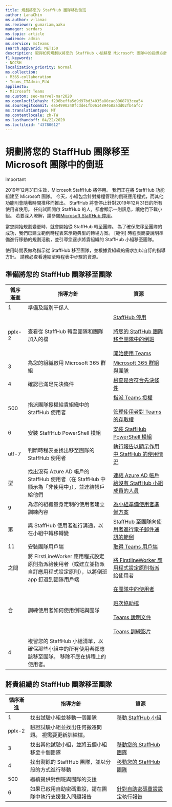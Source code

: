 ```yaml
---
title: 規劃將您的 StaffHub 團隊移到倒班
author: LanaChin
ms.author: v-lanac
ms.reviewer: gumariam,aaku
manager: serdars
ms.topic: article
audience: admin
ms.service: msteams
search.appverid: MET150
description: 取得如何規劃以將您的 StaffHub 小組移至 Microsoft 團隊中的指導方針。
f1.keywords:
- NOCSH
localization_priority: Normal
ms.collection:
- M365-collaboration
- Teams_ITAdmin_FLW
appliesto:
- Microsoft Teams
ms.custom: seo-marvel-mar2020
ms.openlocfilehash: f296beffa5d9d97bd34035a80cac8068783cea54
ms.sourcegitcommit: ea54990240fcdde1fb061489468aadd02fb4afc7
ms.translationtype: MT
ms.contentlocale: zh-TW
ms.lasthandoff: 04/22/2020
ms.locfileid: "43780612"
---
```

# <a name="plan-to-move-your-staffhub-teams-to-shifts-in-microsoft-teams"></a>規劃將您的 StaffHub 團隊移至 Microsoft 團隊中的倒班

> [!IMPORTANT]
> 2019年12月31日生效，Microsoft StaffHub 將停用。 我們正在將 StaffHub 功能組建至 Microsoft 團隊。 今天，小組包含針對排程管理的倒班應用程式，而其他功能則會隨著時間推移而推出。 StaffHub 將會停止針對2019年12月31日的所有使用者使用。 任何試圖開啟 StaffHub 的人，都會顯示一則訊息，讓他們下載小組。 若要深入瞭解，請參閱[Microsoft StaffHub 停用](microsoft-staffhub-to-be-retired.md)。 

當您開始規劃變更時，就會開始從 StaffHub 轉至團隊。 為了確保您移至團隊的成功，我們已建立範例時程表來示範典型的轉場方案。 [範例] 時程表簡要說明準備進行移動的規劃活動，並引導您逐步將貴組織的 StaffHub 小組移至團隊。

使用時間表做為指示從 StaffHub 移至團隊，並根據貴組織的需求加以自訂的指導方針。 請務必查看連結至時程表中步驟的資源。

## <a name="prepare-to-move-your-staffhub-teams-to-teams"></a>準備將您的 StaffHub 團隊移至團隊

|循序漸進 |指導方針  |資源 |
|---------|---------|---------|
|1    |準備及識別干係人         |         |
|pplx-2     |查看從 StaffHub 轉至團隊和團隊加入的檔         |[StaffHub 停用](microsoft-staffhub-to-be-retired.md)<br><br>[將您的 StaffHub 團隊移至團隊中的倒班](move-staffhub-teams-to-shifts-in-teams.md)<br><br>[開始使用 Teams](../../get-started-with-teams-quick-start.md)         |
|3    |為您的組織啟用 Microsoft 365 群組        |[Microsoft 365 群組與團隊](../../Office-365-groups.md)      |
|4    |確認已滿足先決條件         |[檢查是否符合先決條件](move-staffhub-teams-to-shifts-in-teams.md#check-that-prerequisites-are-met)       |
|500   |指派團隊授權給貴組織中的 StaffHub 使用者|[指派 Teams 授權](move-staffhub-teams-to-shifts-in-teams.md#assign-teams-licenses)<br><br>[管理使用者對 Teams 的存取權](../../user-access.md)      |
|6    |安裝 StaffHub PowerShell 模組        |[安裝 StaffHub PowerShell 模組](install-the-staffhub-powershell-module.md)        |
|utf-7     |判斷時程表並找出移至團隊的 StaffHub 使用者       |[執行報告以顯示作用中 StaffHub 的使用情況](run-report-to-show-staffhub-usage.md) |
|型     |找出沒有 Azure AD 帳戶的 StaffHub 使用者（在 StaffHub 中顯示為「非使用中」），並連結帳戶給他們     |[連結 Azure AD 帳戶給沒有 StaffHub 小組成員的人員](move-staffhub-teams-to-shifts-in-teams.md#link-an-azure-ad-account-for-staffhub-team-members-who-dont-have-one)        |
|9    |為您的組織量身定制的使用者建立訓練內容         |[為小組準備使用者準備方案](../../upgrade-user-readiness.md)     |
|第    |與 StaffHub 使用者進行溝通，以在小組中轉移轉變         |[StaffHub 至團隊向使用者進行電子郵件通訊的範例](staffhub-to-teams-email-template.md)         |
|11     |安裝團隊用戶端         |[取得 Teams 用戶端](../../get-clients.md) |
|之間    |將 FirstLineWorker 應用程式設定原則指派給使用者（或建立並指派自訂應用程式設定原則），以將倒班 app 釘選到團隊用戶端  |[將 FirstlineWorker 應用程式設定原則指派給使用者](move-staffhub-teams-to-shifts-in-teams.md#assign-the-firstlineworker-app-setup-policy-to-users)         |
|合     |訓練使用者如何使用倒班與團隊         |[在團隊中的使用者](move-staffhub-teams-to-shifts-in-teams.md#onboard-users-to-teams)<br><br>[班次協助檔](https://support.office.com/article/apps-and-services-cc1fba57-9900-4634-8306-2360a40c665b)<br><br>[Teams 說明文件](https://support.office.com/teams)<br><br>[Teams 訓練影片](https://support.office.com/article/microsoft-teams-video-training-4f108e54-240b-4351-8084-b1089f0d21d7)       |
|4     |複習您的 StaffHub 小組清單，以確保那些小組中的所有使用者都應該移至團隊。 移除不應在排程上的使用者。 |         |

## <a name="move-your-organizations-staffhub-teams-to-teams"></a>將貴組織的 StaffHub 團隊移至團隊

|循序漸進 |指導方針 |資源  |
|---------|---------|---------|
|1  |找出試驗小組並移動一個團隊          |[移動 StaffHub 小組](move-staffhub-teams-to-shifts-in-teams.md#move-a-staffhub-team)          |
|pplx-2    |驗證試驗小組並找出任何搬遷問題。 視需要更新訓練檔。         |         |
|3     |找出其他試驗小組，並將五個小組移至十個團隊         |[移動您的 StaffHub 團隊](move-staffhub-teams-to-shifts-in-teams.md#go-beyond-your-pilot-and-move-all-staffhub-teams)         |
|4     |找出剩餘的 StaffHub 團隊，並以分段的方式進行移動         |[移動您的 StaffHub 團隊](move-staffhub-teams-to-shifts-in-teams.md#go-beyond-your-pilot-and-move-all-staffhub-teams)         |
|500     |繼續提供對倒班與團隊的支援         |         |
|6     |如果已啟用自助密碼重設，請在團隊中執行支援登入問題報告       |[針對自助密碼重設設定執行報告](https://docs.microsoft.com/azure/active-directory/authentication/howto-sspr-reporting)        |
